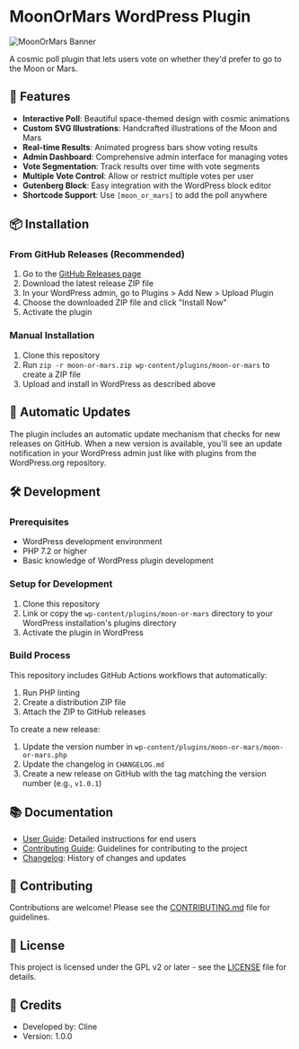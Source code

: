 # MoonOrMars WordPress Plugin

![MoonOrMars Banner](https://via.placeholder.com/1200x300/0A1128/FFFFFF?text=MoonOrMars+WordPress+Plugin)

A cosmic poll plugin that lets users vote on whether they'd prefer to go to the Moon or Mars.

## 🚀 Features

- **Interactive Poll**: Beautiful space-themed design with cosmic animations
- **Custom SVG Illustrations**: Handcrafted illustrations of the Moon and Mars
- **Real-time Results**: Animated progress bars show voting results
- **Admin Dashboard**: Comprehensive admin interface for managing votes
- **Vote Segmentation**: Track results over time with vote segments
- **Multiple Vote Control**: Allow or restrict multiple votes per user
- **Gutenberg Block**: Easy integration with the WordPress block editor
- **Shortcode Support**: Use `[moon_or_mars]` to add the poll anywhere

## 📦 Installation

### From GitHub Releases (Recommended)

1. Go to the [GitHub Releases page](https://github.com/yourusername/moon-or-mars/releases)
2. Download the latest release ZIP file
3. In your WordPress admin, go to Plugins > Add New > Upload Plugin
4. Choose the downloaded ZIP file and click "Install Now"
5. Activate the plugin

### Manual Installation

1. Clone this repository
2. Run `zip -r moon-or-mars.zip wp-content/plugins/moon-or-mars` to create a ZIP file
3. Upload and install in WordPress as described above

## 🔄 Automatic Updates

The plugin includes an automatic update mechanism that checks for new releases on GitHub. When a new version is available, you'll see an update notification in your WordPress admin just like with plugins from the WordPress.org repository.

## 🛠️ Development

### Prerequisites

- WordPress development environment
- PHP 7.2 or higher
- Basic knowledge of WordPress plugin development

### Setup for Development

1. Clone this repository
2. Link or copy the `wp-content/plugins/moon-or-mars` directory to your WordPress installation's plugins directory
3. Activate the plugin in WordPress

### Build Process

This repository includes GitHub Actions workflows that automatically:

1. Run PHP linting
2. Create a distribution ZIP file
3. Attach the ZIP to GitHub releases

To create a new release:

1. Update the version number in `wp-content/plugins/moon-or-mars/moon-or-mars.php`
2. Update the changelog in `CHANGELOG.md`
3. Create a new release on GitHub with the tag matching the version number (e.g., `v1.0.1`)

## 📚 Documentation

- [User Guide](wp-content/plugins/moon-or-mars/USER-GUIDE.md): Detailed instructions for end users
- [Contributing Guide](CONTRIBUTING.md): Guidelines for contributing to the project
- [Changelog](CHANGELOG.md): History of changes and updates

## 🤝 Contributing

Contributions are welcome! Please see the [CONTRIBUTING.md](CONTRIBUTING.md) file for guidelines.

## 📄 License

This project is licensed under the GPL v2 or later - see the [LICENSE](LICENSE) file for details.

## 👥 Credits

- Developed by: Cline
- Version: 1.0.0
